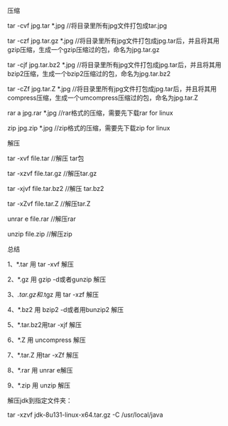 压缩

tar -cvf jpg.tar *.jpg //将目录里所有jpg文件打包成tar.jpg 

tar -czf jpg.tar.gz *.jpg   //将目录里所有jpg文件打包成jpg.tar后，并且将其用gzip压缩，生成一个gzip压缩过的包，命名为jpg.tar.gz

 tar -cjf jpg.tar.bz2 *.jpg //将目录里所有jpg文件打包成jpg.tar后，并且将其用bzip2压缩，生成一个bzip2压缩过的包，命名为jpg.tar.bz2

tar -cZf jpg.tar.Z *.jpg   //将目录里所有jpg文件打包成jpg.tar后，并且将其用compress压缩，生成一个umcompress压缩过的包，命名为jpg.tar.Z

rar a jpg.rar *.jpg //rar格式的压缩，需要先下载rar for linux

zip jpg.zip *.jpg //zip格式的压缩，需要先下载zip for linux

解压

tar -xvf file.tar //解压 tar包

tar -xzvf file.tar.gz //解压tar.gz

tar -xjvf file.tar.bz2   //解压 tar.bz2

tar -xZvf file.tar.Z   //解压tar.Z

unrar e file.rar //解压rar

unzip file.zip //解压zip

总结

1、*.tar 用 tar -xvf 解压

2、*.gz 用 gzip -d或者gunzip 解压

3、*.tar.gz和*.tgz 用 tar -xzf 解压

4、*.bz2 用 bzip2 -d或者用bunzip2 解压

5、*.tar.bz2用tar -xjf 解压

6、*.Z 用 uncompress 解压

7、*.tar.Z 用tar -xZf 解压

8、*.rar 用 unrar e解压

9、*.zip 用 unzip 解压

 

解压jdk到指定文件夹：

tar -xzvf jdk-8u131-linux-x64.tar.gz -C /usr/local/java